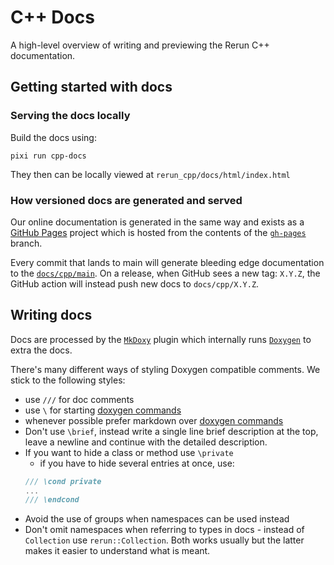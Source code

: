 # C++ Docs

A high-level overview of writing and previewing the Rerun C++ documentation.

## Getting started with docs

### Serving the docs locally
Build the docs using:
```
pixi run cpp-docs
```
They then can be locally viewed at `rerun_cpp/docs/html/index.html`

### How versioned docs are generated and served
Our online documentation is generated in the same way and exists as a [GitHub Pages](https://pages.github.com/) project which is hosted from the
contents of the [`gh-pages`](https://github.com/rerun-io/rerun/tree/gh-pages/docs/cpp) branch.

Every commit that lands to main will generate bleeding edge documentation to the [`docs/cpp/main`](https://github.com/rerun-io/rerun/tree/gh-pages/docs/cpp/main).
On a release, when GitHub sees a new tag: `X.Y.Z`, the GitHub action will instead push new docs to `docs/cpp/X.Y.Z`.

## Writing docs
Docs are processed by the [`MkDoxy`](https://github.com/JakubAndrysek/MkDoxy) plugin
which internally runs [`Doxygen`](https://www.doxygen.nl/) to extra the docs.

There's many different ways of styling Doxygen compatible comments.
We stick to the following styles:

* use `///` for doc comments
* use `\` for starting [doxygen commands](https://www.doxygen.nl/manual/commands.html)
* whenever possible prefer markdown over [doxygen commands](https://www.doxygen.nl/manual/commands.html)
* Don't use `\brief`, instead write a single line brief description at the top, leave a newline and continue with the detailed description.
* If you want to hide a class or method use `\private`
    * if you have to hide several entries at once, use:
    ```cpp
    /// \cond private
    ...
    /// \endcond
    ```
* Avoid the use of groups when namespaces can be used instead
* Don't omit namespaces when referring to types in docs - instead of `Collection` use `rerun::Collection`.
  Both works usually but the latter makes it easier to understand what is meant.
